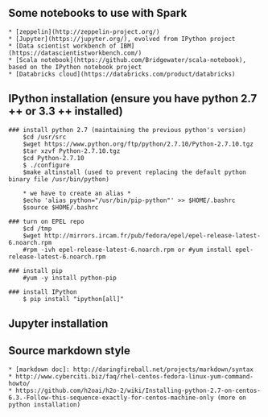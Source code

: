 ## Some notebooks to use with Spark

	* [zeppelin](http://zeppelin-project.org/)
	* [Jupyter](https://jupyter.org/), evolved from IPython project 
	* [Data scientist workbench of IBM](https://datascientistworkbench.com/)
	* [Scala notebook](https://github.com/Bridgewater/scala-notebook), based on the IPython notebook project 
	* [Databricks cloud](https://databricks.com/product/databricks)

## IPython installation (ensure you have python 2.7 ++ or 3.3 ++ installed)

	### install python 2.7 (maintaining the previous python's version)
		$cd /usr/src
		$wget https://www.python.org/ftp/python/2.7.10/Python-2.7.10.tgz
		$tar xzvf Python-2.7.10.tgz
		$cd Python-2.7.10
		$ ./configure
		$make altinstall (used to prevent replacing the default python binary file /usr/bin/python)
		
		* we have to create an alias *
		$echo 'alias python="/usr/bin/pip-python"' >> $HOME/.bashrc
		$source $HOME/.bashrc
		
	### turn on EPEL repo
		$cd /tmp
		$wget http://mirrors.ircam.fr/pub/fedora/epel/epel-release-latest-6.noarch.rpm
		#rpm -ivh epel-release-latest-6.noarch.rpm or #yum install epel-release-latest-6.noarch.rpm
		
	### install pip
		#yum -y install python-pip
		
	### install IPython
		$ pip install "ipython[all]"

## Jupyter installation
	
		
		
## Source markdown style
	
	* [markdown doc]: http://daringfireball.net/projects/markdown/syntax
	* http://www.cyberciti.biz/faq/rhel-centos-fedora-linux-yum-command-howto/
	* https://github.com/h2oai/h2o-2/wiki/Installing-python-2.7-on-centos-6.3.-Follow-this-sequence-exactly-for-centos-machine-only (more on python installation)
